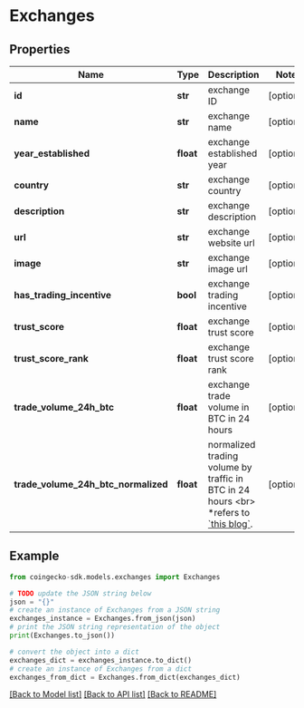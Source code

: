 # Exchanges


## Properties

Name | Type | Description | Notes
------------ | ------------- | ------------- | -------------
**id** | **str** | exchange ID | [optional] 
**name** | **str** | exchange name | [optional] 
**year_established** | **float** | exchange established year | [optional] 
**country** | **str** | exchange country | [optional] 
**description** | **str** | exchange description | [optional] 
**url** | **str** | exchange website url | [optional] 
**image** | **str** | exchange image url | [optional] 
**has_trading_incentive** | **bool** | exchange trading incentive | [optional] 
**trust_score** | **float** | exchange trust score | [optional] 
**trust_score_rank** | **float** | exchange trust score rank | [optional] 
**trade_volume_24h_btc** | **float** | exchange trade volume in BTC in 24 hours | [optional] 
**trade_volume_24h_btc_normalized** | **float** | normalized trading volume by traffic in BTC in 24 hours &lt;br&gt; *refers to [&#x60;this blog&#x60;](https://blog.coingecko.com/trust-score/). | [optional] 

## Example

```python
from coingecko-sdk.models.exchanges import Exchanges

# TODO update the JSON string below
json = "{}"
# create an instance of Exchanges from a JSON string
exchanges_instance = Exchanges.from_json(json)
# print the JSON string representation of the object
print(Exchanges.to_json())

# convert the object into a dict
exchanges_dict = exchanges_instance.to_dict()
# create an instance of Exchanges from a dict
exchanges_from_dict = Exchanges.from_dict(exchanges_dict)
```
[[Back to Model list]](../README.md#documentation-for-models) [[Back to API list]](../README.md#documentation-for-api-endpoints) [[Back to README]](../README.md)


